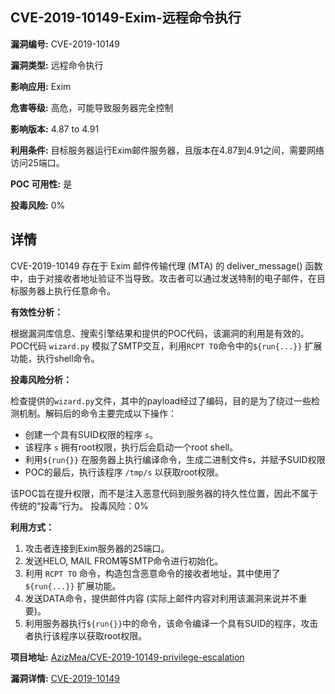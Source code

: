 ## CVE-2019-10149-Exim-远程命令执行

**漏洞编号:** CVE-2019-10149

**漏洞类型:** 远程命令执行

**影响应用:** Exim

**危害等级:** 高危，可能导致服务器完全控制

**影响版本:** 4.87 to 4.91

**利用条件:** 目标服务器运行Exim邮件服务器，且版本在4.87到4.91之间，需要网络访问25端口。

**POC 可用性:** 是

**投毒风险:** 0%

## 详情

CVE-2019-10149 存在于 Exim 邮件传输代理 (MTA) 的 deliver_message() 函数中，由于对接收者地址验证不当导致。攻击者可以通过发送特制的电子邮件，在目标服务器上执行任意命令。

**有效性分析：**

根据漏洞库信息、搜索引擎结果和提供的POC代码，该漏洞的利用是有效的。POC代码 `wizard.py` 模拟了SMTP交互，利用`RCPT TO`命令中的`${run{...}}` 扩展功能，执行shell命令。

**投毒风险分析：**

检查提供的`wizard.py`文件，其中的payload经过了编码，目的是为了绕过一些检测机制。解码后的命令主要完成以下操作：

*   创建一个具有SUID权限的程序 `s`。
*   该程序 `s` 拥有root权限，执行后会启动一个root shell。
*   利用`${run{}}` 在服务器上执行编译命令，生成二进制文件s，并赋予SUID权限
*   POC的最后，执行该程序 `/tmp/s` 以获取root权限。

该POC旨在提升权限，而不是注入恶意代码到服务器的持久性位置，因此不属于传统的“投毒”行为。 投毒风险：0%

**利用方式：**

1.  攻击者连接到Exim服务器的25端口。
2.  发送HELO, MAIL FROM等SMTP命令进行初始化。
3.  利用 `RCPT TO` 命令，构造包含恶意命令的接收者地址，其中使用了 `${run{...}}` 扩展功能。
4.  发送DATA命令，提供邮件内容 (实际上邮件内容对利用该漏洞来说并不重要)。
5.  利用服务器执行`${run{}}`中的命令，该命令编译一个具有SUID的程序，攻击者执行该程序以获取root权限。

**项目地址:** [AzizMea/CVE-2019-10149-privilege-escalation](https://github.com/AzizMea/CVE-2019-10149-privilege-escalation)

**漏洞详情:** [CVE-2019-10149](https://nvd.nist.gov/vuln/detail/CVE-2019-10149)
